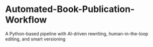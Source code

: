 # Automated-Book-Publication-Workflow
A Python-based pipeline with AI-driven rewriting, human-in-the-loop editing, and smart versioning

